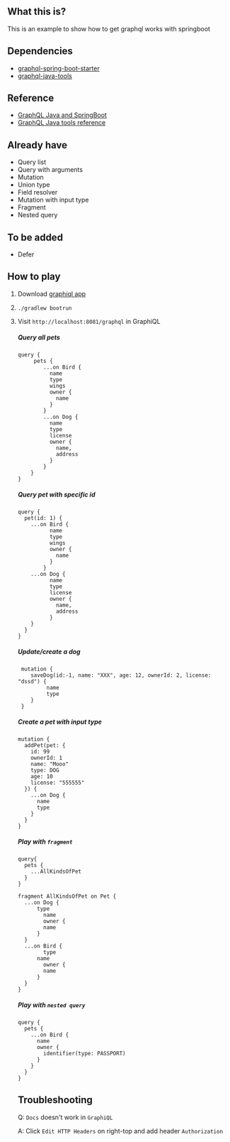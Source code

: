 ## What this is?
This is an example to show how to get graphql works with springboot

## Dependencies
- [graphql-spring-boot-starter](https://github.com/graphql-java-kickstart/graphql-spring-boot)
- [graphql-java-tools](https://github.com/graphql-java-kickstart/graphql-java-tools)

## Reference
- [GraphQL Java and SpringBoot](https://www.graphql-java.com/tutorials/getting-started-with-spring-boot/)
- [GraphQL Java tools reference](https://www.graphql-java-kickstart.com/tools/)

## Already have
- Query list
- Query with arguments
- Mutation
- Union type
- Field resolver
- Mutation with input type
- Fragment
- Nested query

## To be added
- Defer

## How to play
1. Download [graphiql app](https://electronjs.org/apps/graphiql)
2. `./gradlew bootrun`
3. Visit `http://localhost:8081/graphql` in GraphiQL
    ##### Query all pets
    ```
    query {
         pets {
            ...on Bird {
              name
              type
              wings
              owner {
                name
              }
            }
          	...on Dog {
              name
              type
              license
              owner {
                name,
                address
              }
            }
        }
    }
    ```
    ##### Query pet with specific id
    ```
    query {
      pet(id: 1) {
        ...on Bird {
              name
              type
              wings
              owner {
                name
              }
            }
        ...on Dog {
              name
              type
              license
              owner {
                name,
                address
              }
        }
      }
    }
    ```
    ##### Update/create a dog
    ```
     mutation {
     	saveDog(id:-1, name: "XXX", age: 12, ownerId: 2, license: "dssd") {
             name
             type
        }
     }
    ```
    ##### Create a pet with input type
    ```
    mutation {
      addPet(pet: {
        id: 99
        ownerId: 1
        name: "Mooo"
        type: DOG
        age: 10
        license: "555555"
      }) {
        ...on Dog {
          name
          type
        }
      }
    }
    ```
    ##### Play with `fragment`
    ```
    query{
      pets {
        ...AllKindsOfPet
      }
    }
    
    fragment AllKindsOfPet on Pet {
      ...on Dog {
          type
        	name
        	owner {
            name
          }
      }
      ...on Bird {
        	type
          name
        	owner {
            name
          }
      }
    }
    ```
    
    ##### Play with `nested query`
    ```
    query {
      pets {
        ...on Bird {
          name
          owner {
            identifier(type: PASSPORT)
          }
        }
      }
    }  
    ```
    
    ## Troubleshooting
    >
    Q: `Docs` doesn't work in `GraphiQL`

    A: Click `Edit HTTP Headers` on right-top and add header `Authorization`
